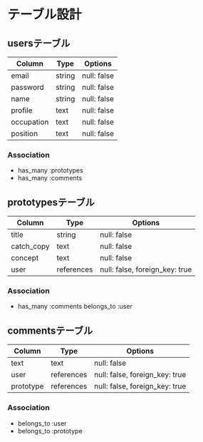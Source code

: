 # テーブル設計

## usersテーブル

| Column     | Type   | Options     |
|------------|--------|-------------|
| email      | string | null: false |
| password   | string | null: false |
| name       | string | null: false |
| profile    | text   | null: false |
| occupation | text   | null: false |
| position   | text   | null: false |

### Association

- has_many :prototypes
- has_many :comments

## prototypesテーブル

| Column    | Type      | Options                        |
|-----------|-----------|--------------------------------|
| title     | string    | null: false                    |
| catch_copy| text      | null: false                    |
| concept   | text      | null: false                    |
| user      | references| null: false, foreign_key: true |
### Association

- has_many :comments
belongs_to :user

## commentsテーブル

| Column    | Type       | Options                        |
|-----------|------------|--------------------------------|
| text      | text       | null: false                    |
| user      | references | null: false, foreign_key: true |
| prototype | references | null: false, foreign_key: true |

### Association

- belongs_to :user
- belongs_to :prototype

